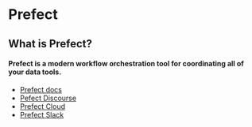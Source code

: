 # Prefect

## What is Prefect?
#### Prefect is a modern workflow orchestration tool for coordinating all of your data tools. 

* [Prefect docs](https://docs.prefect.io/)
* [Pefect Discourse](https://discourse.prefect.io/)
* [Prefect Cloud](https://app.prefect.cloud/)
* [Prefect Slack](https://prefect-community.slack.com)
